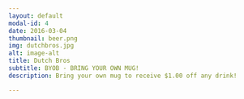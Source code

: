 ```yaml
---
layout: default
modal-id: 4
date: 2016-03-04
thumbnail: beer.png
img: dutchbros.jpg
alt: image-alt
title: Dutch Bros
subtitle: BYOB - BRING YOUR OWN MUG!
description: Bring your own mug to receive $1.00 off any drink!

---
```


